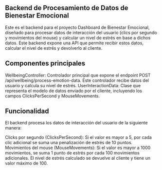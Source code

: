 ## Backend de Procesamiento de Datos de Bienestar Emocional
Este es el backend para el proyecto Dashboard de Bienestar Emocional, diseñado para procesar datos de interacción del usuario (clics por segundo y movimientos del mouse) y calcular un nivel de estrés en base a dichos datos. Este backend expone una API que permite recibir estos datos, calcular el nivel de estrés y devolverlo al cliente.

## Componentes principales
WellbeingController: Controlador principal que expone el endpoint POST /api/wellbeing/process-emotion-data. Este controlador recibe datos del usuario y calcula su nivel de estrés.
UserInteractionData: Clase que representa el modelo de datos enviado por el cliente, incluyendo los campos ClicksPerSecond y MouseMovements.

## Funcionalidad
El backend procesa los datos de interacción del usuario de la siguiente manera:

Clicks por segundo (ClicksPerSecond): Si el valor es mayor a 5, por cada clic adicional se suma una penalización de estrés de 10 puntos.
Movimientos del mouse (MouseMovements): Si el valor es mayor a 1000 movimientos, se suma 1 punto de estrés por cada 100 movimientos adicionales.
El nivel de estrés calculado se devuelve al cliente y tiene un valor máximo de 100.

